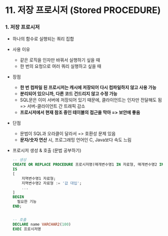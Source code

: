 # 11. 저장 프로시저 (Stored PROCEDURE)



### 1. 저장 프로시저

* 하나의 함수로 실행되는 쿼리 집합

* 사용 이유

  * 같은 로직을 인자만 바꿔서 실행하기 싶을 때
  * 한 번의 요청으로 여러 쿼리 실행하고 싶을 때

* 장점

  * **한 번 컴파일 된 프로시저는 캐시에 저장되어 다시 컴파일하지 않고 사용 가능**
  * **분리되어 있으니까, 다른 코드 건드리지 않고 수정 가능**
  * SQL문은 이미 서버에 저장되어 있기 때문에, 클라이언트는 인자만 전달해도 됨 => 서버-클라이언트 간 트래픽 감소
  * **프로시저에서 현재 참조 중인 테이블의 접근을 막아 => 보안에 좋음**

* 단점

  * 문법이 SQL과 오라클이 달라서 => 호환성 문제 있음
  * **문자/숫자 연산** 시, 프로그래밍 언어인 C, Java보다 속도 느림
  
* 프로시저 생성 & 호출 (문법 공부하기)

  ```sql
  -- 생성
  CREATE OR REPLACE PROCEDURE 프로시저명(매개변수명1 IN 자료형, 매개변수명2 IN VARCHAR2, 리턴변수명 OUT 자료형)
  IS
  [
      지역변수명1 자료형;
      지역변수명2 자료형 := '값 대입';
      ...
  ]
  BEGIN
  	필요한 기능
  END;
  
  
  -- 호출
  DECLARE name VARCHAR2(100)
  EXEC 프로시저명
  ```

  
